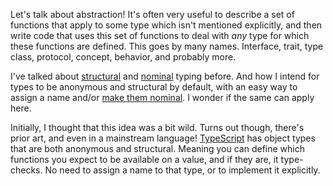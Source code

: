 Let's talk about abstraction! It's often very useful to describe a set of
functions that apply to some type which isn't mentioned explicitly, and then
write code that uses this set of functions to deal with _any_ type for which
these functions are defined. This goes by many names. Interface, trait, type
class, protocol, concept, behavior, and probably more.

I've talked about [structural](/daily/2025-02-25) and
[nominal](/daily/2025-02-26) typing before. And how I intend for types to be
anonymous and structural by default, with an easy way to assign a name and/or
[make them nominal](/daily/2025-03-11). I wonder if the same can apply here.

Initially, I thought that this idea was a bit wild. Turns out though, there's
prior art, and even in a mainstream language! [TypeScript] has object types that
are both anonymous and structural. Meaning you can define which functions you
expect to be available on a value, and if they are, it type-checks. No need to
assign a name to that type, or to implement it explicitly.

[TypeScript]: https://www.typescriptlang.org/
